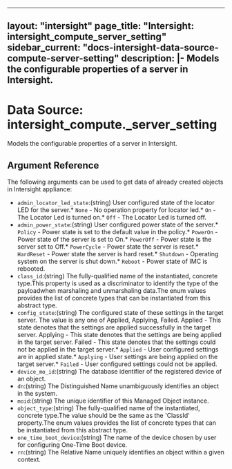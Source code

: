 
---
layout: "intersight"
page_title: "Intersight: intersight_compute_server_setting"
sidebar_current: "docs-intersight-data-source-compute-server-setting"
description: |-
Models the configurable properties of a server in Intersight.
---

# Data Source: intersight_compute._server_setting
Models the configurable properties of a server in Intersight.
## Argument Reference
The following arguments can be used to get data of already created objects in Intersight appliance:
* `admin_locator_led_state`:(string) User configured state of the locator LED for the server.* `None` - No operation property for locator led.* `On` - The Locator Led is turned on.* `Off` - The Locator Led is turned off. 
* `admin_power_state`:(string) User configured power state of the server.* `Policy` - Power state is set to the default value in the policy.* `PowerOn` - Power state of the server is set to On.* `PowerOff` - Power state is the server set to Off.* `PowerCycle` - Power state the server is reset.* `HardReset` - Power state the server is hard reset.* `Shutdown` - Operating system on the server is shut down.* `Reboot` - Power state of IMC is rebooted. 
* `class_id`:(string) The fully-qualified name of the instantiated, concrete type.This property is used as a discriminator to identify the type of the payloadwhen marshaling and unmarshaling data.The enum values provides the list of concrete types that can be instantiated from this abstract type. 
* `config_state`:(string) The configured state of these settings in the target server. The value is any one of Applied, Applying, Failed. Applied - This state denotes that the settings are applied successfully in the target server. Applying - This state denotes that the settings are being applied in the target server. Failed - This state denotes that the settings could not be applied in the target server.* `Applied` - User configured settings are in applied state.* `Applying` - User settings are being applied on the target server.* `Failed` - User configured settings could not be applied. 
* `device_mo_id`:(string) The database identifier of the registered device of an object. 
* `dn`:(string) The Distinguished Name unambiguously identifies an object in the system. 
* `moid`:(string) The unique identifier of this Managed Object instance. 
* `object_type`:(string) The fully-qualified name of the instantiated, concrete type.The value should be the same as the 'ClassId' property.The enum values provides the list of concrete types that can be instantiated from this abstract type. 
* `one_time_boot_device`:(string) The name of the device chosen by user for configuring One-Time Boot device. 
* `rn`:(string) The Relative Name uniquely identifies an object within a given context. 
